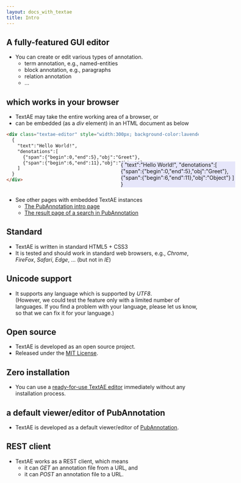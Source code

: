 ```yaml
---
layout: docs_with_textae
title: Intro
---
```


## <i class="fa fa-check" aria-hidden="true"></i> A fully-featured GUI editor
* You can create or edit various types of annotation.
  * term annotation, e.g., named-entities
  * block annotation, e.g., paragraphs
  * relation annotation
  * ...

## <i class="fa fa-check" aria-hidden="true"></i> which works in your browser

* TextAE may take the entire working area of a browser, or
* can be embedded (as a *div* element) in an HTML document as below

```HTML
<div class="textae-editor" style="width:300px; background-color:lavender; position:relative; top:-70px; left:300px">
  {
    "text":"Hello World!",
    "denotations":[
      {"span":{"begin":0,"end":5},"obj":"Greet"},
      {"span":{"begin":6,"end":11},"obj":"Object"}
    ]
  }
</div>
```
<div class="textae-editor" style="width:300px; background-color:lavender; position:relative; top:-70px; left:300px">
{
"text":"Hello World!",
"denotations":[
  {"span":{"begin":0,"end":5},"obj":"Greet"},
  {"span":{"begin":6,"end":11},"obj":"Object"}
]
}
</div>

<div style="margin-top:-60px"></div>

* See other pages with embedded TextAE instances
  * [The PubAnnotation intro page](http://www.pubannotation.org/)
  * [The result page of a search in PubAnnotation](http://pubannotation.org/projects/GlyCosmos600-GlycoEpitope/search?query=PREFIX+pubann%3A%3Chttp%3A%2F%2Fpubannotation.org%2Fontology%2F%3E%0D%0ASELECT+%3Fs1+%3Fs2%0D%0AWHERE+%7B%0D%0A++GRAPH+prj%3AGlyCosmos600-GlycoEpitope+%7B%0D%0A++++%3Fo1+tao%3Adenoted_by+%3Fs1+.%0D%0A++%7D%0D%0A%0D%0A++GRAPH+prj%3AGlyCosmos600-MAT+%7B%0D%0A++++%3Fo2+tao%3Adenoted_by+%3Fs2+.%0D%0A++%7D%0D%0A%0D%0A++%3Fo3+tao%3Adenoted_by+%3Fs3+.%0D%0A++%3Fo3+a+pubann%3ASentence+.%0D%0A++%3Fs3+tao%3Acontains+%3Fs1+.%0D%0A++%3Fs3+tao%3Acontains+%3Fs2+.%0D%0A%7D%0D%0A&template_select=18&show_mode=textae&project_name=&projects=GlyCosmos600-GlycoEpitope%2CGlyCosmos600-MAT)


## <i class="fa fa-check" aria-hidden="true"></i> Standard
* TextAE is written in standard HTML5 + CSS3
* It is tested and should work in standard web browsers, e.g., *Chrome*, *FireFox*, *Safari*, *Edge*, ... (but not in *IE*)

## <i class="fa fa-check" aria-hidden="true"></i> Unicode support
* It supports any language which is supported by *UTF8*.
<br/>(However, we could test the feature only with a limited number of languages. If you find a problem with your language, please let us know, so that we can fix it for your language.)

## <i class="fa fa-check" aria-hidden="true"></i> Open source
* TextAE is developed as an open source project.
* Released under the <a href="https://opensource.org/licenses/MIT">MIT License</a>.

## <i class="fa fa-check" aria-hidden="true"></i> Zero installation
* You can use a <a href="{{site.baseurl}}/editor.html?mode=edit">ready-for-use TextAE editor</a> immediately without any installation process.

## <i class="fa fa-check" aria-hidden="true"></i> a default viewer/editor of PubAnnotation
* TextAE is developed as a default viewer/editor of [PubAnnotation](http://pubannotation.org).

## <i class="fa fa-check" aria-hidden="true"></i> REST client
* TextAE works as a REST client, which means
  * it can _GET_ an annotation file from a URL, and
  * it can _POST_ an annotation file to a URL.
